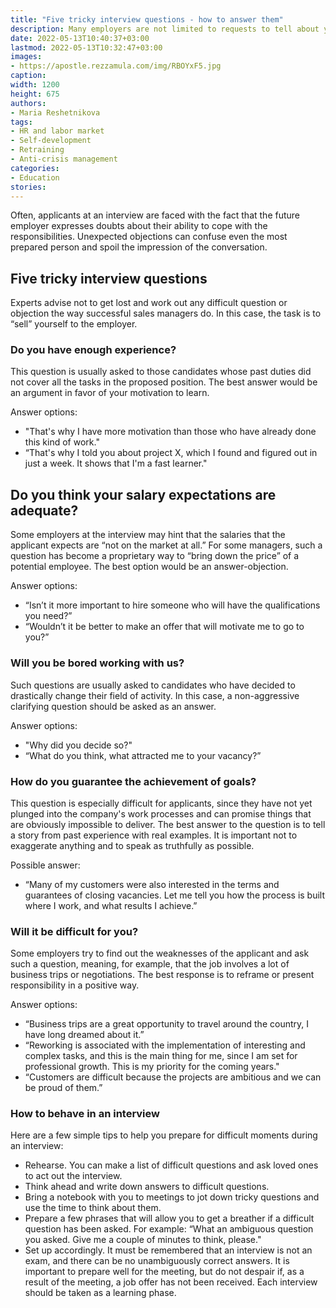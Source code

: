 ```yaml
---
title: "Five tricky interview questions - how to answer them"
description: Many employers are not limited to requests to tell about yourself and typical interview questions. Trends explain how to work out the objections of the employer
date: 2022-05-13T10:40:37+03:00
lastmod: 2022-05-13T10:32:47+03:00
images:
- https://apostle.rezzamula.com/img/RBOYxF5.jpg
caption:
width: 1200
height: 675
authors:
- Maria Reshetnikova
tags:
- HR and labor market
- Self-development
- Retraining
- Anti-crisis management
categories:
- Education
stories:
---
```


Often, applicants at an interview are faced with the fact that the future employer expresses doubts about their ability to cope with the responsibilities. Unexpected objections can confuse even the most prepared person and spoil the impression of the conversation.

## Five tricky interview questions

Experts advise not to get lost and work out any difficult question or objection the way successful sales managers do. In this case, the task is to “sell” yourself to the employer.

### Do you have enough experience?

This question is usually asked to those candidates whose past duties did not cover all the tasks in the proposed position. The best answer would be an argument in favor of your motivation to learn.

Answer options:

- "That's why I have more motivation than those who have already done this kind of work."
- “That's why I told you about project X, which I found and figured out in just a week. It shows that I'm a fast learner."

## Do you think your salary expectations are adequate?

Some employers at the interview may hint that the salaries that the applicant expects are “not on the market at all.” For some managers, such a question has become a proprietary way to “bring down the price” of a potential employee. The best option would be an answer-objection.

Answer options:

- “Isn’t it more important to hire someone who will have the qualifications you need?”
- “Wouldn’t it be better to make an offer that will motivate me to go to you?”

### Will you be bored working with us?
Such questions are usually asked to candidates who have decided to drastically change their field of activity. In this case, a non-aggressive clarifying question should be asked as an answer.

Answer options:

- "Why did you decide so?"
- “What do you think, what attracted me to your vacancy?”

### How do you guarantee the achievement of goals?

This question is especially difficult for applicants, since they have not yet plunged into the company's work processes and can promise things that are obviously impossible to deliver. The best answer to the question is to tell a story from past experience with real examples. It is important not to exaggerate anything and to speak as truthfully as possible.

Possible answer:

- “Many of my customers were also interested in the terms and guarantees of closing vacancies. Let me tell you how the process is built where I work, and what results I achieve.”

### Will it be difficult for you?

Some employers try to find out the weaknesses of the applicant and ask such a question, meaning, for example, that the job involves a lot of business trips or negotiations. The best response is to reframe or present responsibility in a positive way.

Answer options:

- “Business trips are a great opportunity to travel around the country, I have long dreamed about it.”
- “Reworking is associated with the implementation of interesting and complex tasks, and this is the main thing for me, since I am set for professional growth. This is my priority for the coming years."
- “Customers are difficult because the projects are ambitious and we can be proud of them.”

### How to behave in an interview

Here are a few simple tips to help you prepare for difficult moments during an interview:

- Rehearse. You can make a list of difficult questions and ask loved ones to act out the interview.
- Think ahead and write down answers to difficult questions.
- Bring a notebook with you to meetings to jot down tricky questions and use the time to think about them.
- Prepare a few phrases that will allow you to get a breather if a difficult question has been asked. For example: “What an ambiguous question you asked. Give me a couple of minutes to think, please."
- Set up accordingly. It must be remembered that an interview is not an exam, and there can be no unambiguously correct answers. It is important to prepare well for the meeting, but do not despair if, as a result of the meeting, a job offer has not been received. Each interview should be taken as a learning phase.
